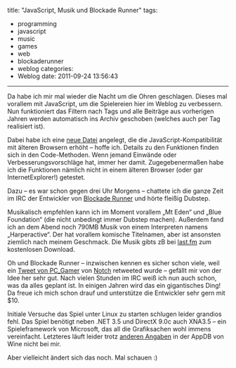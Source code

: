 title: "JavaScript, Musik und Blockade Runner"
tags:
  - programming
  - javascript
  - music
  - games
  - web
  - blockaderunner
  - weblog
categories:
  - Weblog
date: 2011-09-24 13:56:43
---

Da habe ich mir mal wieder die Nacht um die Ohren geschlagen. Dieses mal vorallem mit JavaScript, um die Spielereien hier im Weblog zu verbessern. Nun funktioniert das Filtern nach Tags und alle Beiträge aus vorherigen Jahren werden automatisch ins Archiv geschoben (welches auch per Tag realisiert ist).

Dabei habe ich eine [neue Datei](https://github.com/nkoehring/SWS-Log/blob/master/js/lib.js) angelegt, die die JavaScript-Kompatibilität mit älteren Browsern erhöht – hoffe ich. Details zu den Funktionen finden sich in den Code-Methoden. Wenn jemand Einwände oder Verbesserungsvorschläge hat, immer her damit. Zugegebenermaßen habe ich die Funktionen nämlich nicht in einem älteren Browser (oder gar InternetExplorer!) getestet.

Dazu – es war schon gegen drei Uhr Morgens – chattete ich die ganze Zeit im <span class="caps">IRC</span> der Entwickler von [Blockade Runner](blockaderunnergame.com) und hörte fleißig Dubstep.

Musikalisch empfehlen kann ich im Moment vorallem „Mt Eden“ und „Blue Foundation“ (die nicht unbedingt immer Dubstep machen). Außerdem fand ich an dem Abend noch 790MB Musik von einem Interpreten namens „Harperactive“. Der hat vorallem komische Titelnamen, aber ist ansonsten ziemlich nach meinem Geschmack. Die Musik gibts zB bei [last.fm](http://www.lastfm.de/music/Harperactive/+tracks) zum kostenlosen Download.

Oh und Blockade Runner – inzwischen kennen es sicher schon viele, weil ein [Tweet von PC_Gamer](http://twitter.com/#!/PC_Gamer/status/116900389256822784) von [Notch](http://twitter.com/#!/notch) retweeted wurde – gefällt mir von der Idee her sehr gut. Nach vielen Stunden im <span class="caps">IRC</span> weiß ich nun auch schon, was da alles geplant ist. In einigen Jahren wird das ein gigantisches Ding! Da freue ich mich schon drauf und unterstütze die Entwickler sehr gern mit $10.

Initiale Versuche das Spiel unter Linux zu starten schlugen leider grandios fehl. Das Spiel benötigt neben .NET 3.5 und DirectX 9.0c auch <span class="caps">XNA3</span>.5 – ein Spieleframework von Microsoft, das all die Grafiksachen wohl immens vereinfacht. Letzteres läuft leider trotz [anderen Angaben](http://appdb.winehq.org/objectManager.php?sClass=application&amp;iId=8153) in der AppDB von Wine nicht bei mir.

Aber vielleicht ändert sich das noch. Mal schauen :)
